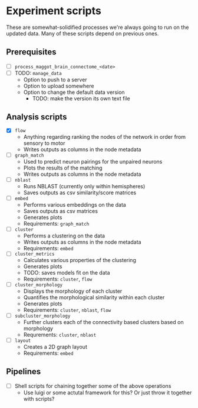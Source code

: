 # Experiment scripts
These are somewhat-solidified processes we're always going to run on the updated data.
Many of these scripts depend on previous ones. 

## Prerequisites 
- [ ] `process_maggot_brain_connectome_<date>`
- [ ] TODO: `manage_data`
    - Option to push to a server
    - Option to upload somewhere
    - Option to change the default data version
        - TODO: make the version its own text file

## Analysis scripts
- [x] `flow`
    - Anything regarding ranking the nodes of the network in order from sensory to motor
    - Writes outputs as columns in the node metadata
- [ ] `graph_match`
    - Used to predict neuron pairings for the unpaired neurons
    - Plots the results of the matching
    - Writes outputs as columns in the node metadata
- [ ] `nblast`
    - Runs NBLAST (currently only within hemispheres)
    - Saves outputs as csv similarity/score matrices
- [ ] `embed`
    - Performs various embeddings on the data
    - Saves outputs as csv matrices
    - Generates plots
    - Requirements: `graph_match`
- [ ] `cluster`
    - Performs a clustering on the data
    - Writes outputs as columns in the node metadata
    - Requirements: `embed`
- [ ] `cluster_metrics`
    - Calculates various properties of the clustering
    - Generates plots
    - TODO: saves models fit on the data
    - Requirements: `cluster`, `flow`
- [ ] `cluster_morphology`
    - Displays the morphology of each cluster
    - Quantifies the morphological similarity within each cluster
    - Generates plots
    - Requirements: `cluster`, `nblast`, `flow`
- [ ] `subcluster_morphology`
    - Further clusters each of the connectivity based clusters based on morphology
    - Requrements: `cluster`, `nblast`
- [ ] `layout`
    - Creates a 2D graph layout
    - Requirements: `embed`

## Pipelines
- [ ] Shell scripts for chaining together some of the above operations
   - Use luigi or some actutal framework for this? Or just throw it together with scripts?
